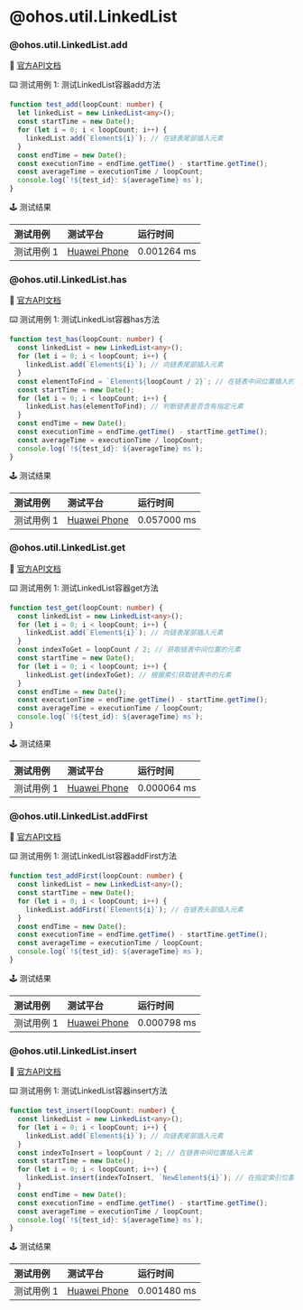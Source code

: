 # @ohos.util.LinkedList
### @ohos.util.LinkedList.add

:book: [官方API文档](https://developer.harmonyos.com/cn/docs/documentation/doc-references-V3/js-apis-linkedlist-0000001427902748-V3#ZH-CN_TOPIC_0000001573928869__add)

:keyboard: 测试用例 1: 测试LinkedList容器add方法 

```typescript
function test_add(loopCount: number) {
  let linkedList = new LinkedList<any>();
  const startTime = new Date();
  for (let i = 0; i < loopCount; i++) {
    linkedList.add(`Element${i}`); // 在链表尾部插入元素
  }
  const endTime = new Date();
  const executionTime = endTime.getTime() - startTime.getTime();
  const averageTime = executionTime / loopCount;
  console.log(`!${test_id}: ${averageTime} ms`);
}
```
:joystick: 测试结果

| 测试用例   | 测试平台           | 运行时间        |
|:-------|:---------------|:------------|
| 测试用例 1 | [Huawei Phone] | 0.001264 ms |

### @ohos.util.LinkedList.has

:book: [官方API文档](https://developer.harmonyos.com/cn/docs/documentation/doc-references-V3/js-apis-linkedlist-0000001427902748-V3#ZH-CN_TOPIC_0000001573928869__has)

:keyboard: 测试用例 1: 测试LinkedList容器has方法 

```typescript
function test_has(loopCount: number) {
  const linkedList = new LinkedList<any>();
  for (let i = 0; i < loopCount; i++) {
    linkedList.add(`Element${i}`); // 向链表尾部插入元素
  }
  const elementToFind = `Element${loopCount / 2}`; // 在链表中间位置插入的元素
  const startTime = new Date();
  for (let i = 0; i < loopCount; i++) {
    linkedList.has(elementToFind); // 判断链表是否含有指定元素
  }
  const endTime = new Date();
  const executionTime = endTime.getTime() - startTime.getTime();
  const averageTime = executionTime / loopCount;
  console.log(`!${test_id}: ${averageTime} ms`);
}
```
:joystick: 测试结果

| 测试用例   | 测试平台           | 运行时间        |
|:-------|:---------------|:------------|
| 测试用例 1 | [Huawei Phone] | 0.057000 ms |

### @ohos.util.LinkedList.get

:book: [官方API文档](https://developer.harmonyos.com/cn/docs/documentation/doc-references-V3/js-apis-linkedlist-0000001427902748-V3#ZH-CN_TOPIC_0000001573928869__get)

:keyboard: 测试用例 1: 测试LinkedList容器get方法 

```typescript
function test_get(loopCount: number) {
  const linkedList = new LinkedList<any>();
  for (let i = 0; i < loopCount; i++) {
    linkedList.add(`Element${i}`); // 向链表尾部插入元素
  }
  const indexToGet = loopCount / 2; // 获取链表中间位置的元素
  const startTime = new Date();
  for (let i = 0; i < loopCount; i++) {
    linkedList.get(indexToGet); // 根据索引获取链表中的元素
  }
  const endTime = new Date();
  const executionTime = endTime.getTime() - startTime.getTime();
  const averageTime = executionTime / loopCount;
  console.log(`!${test_id}: ${averageTime} ms`);
}
```
:joystick: 测试结果

| 测试用例   | 测试平台           | 运行时间        |
|:-------|:---------------|:------------|
| 测试用例 1 | [Huawei Phone] | 0.000064 ms |

### @ohos.util.LinkedList.addFirst

:book: [官方API文档](https://developer.harmonyos.com/cn/docs/documentation/doc-references-V3/js-apis-linkedlist-0000001427902748-V3#ZH-CN_TOPIC_0000001573928869__addFirst)

:keyboard: 测试用例 1: 测试LinkedList容器addFirst方法 

```typescript
function test_addFirst(loopCount: number) {
  const linkedList = new LinkedList<any>();
  const startTime = new Date();
  for (let i = 0; i < loopCount; i++) {
    linkedList.addFirst(`Element${i}`); // 在链表头部插入元素
  }
  const endTime = new Date();
  const executionTime = endTime.getTime() - startTime.getTime();
  const averageTime = executionTime / loopCount;
  console.log(`!${test_id}: ${averageTime} ms`);
}
```
:joystick: 测试结果

| 测试用例   | 测试平台           | 运行时间        |
|:-------|:---------------|:------------|
| 测试用例 1 | [Huawei Phone] | 0.000798 ms |

### @ohos.util.LinkedList.insert

:book: [官方API文档](https://developer.harmonyos.com/cn/docs/documentation/doc-references-V3/js-apis-linkedlist-0000001427902748-V3#ZH-CN_TOPIC_0000001573928869__insert)

:keyboard: 测试用例 1: 测试LinkedList容器insert方法 

```typescript
function test_insert(loopCount: number) {
  const linkedList = new LinkedList<any>();
  for (let i = 0; i < loopCount; i++) {
    linkedList.add(`Element${i}`); // 向链表尾部插入元素
  }
  const indexToInsert = loopCount / 2; // 在链表中间位置插入元素
  const startTime = new Date();
  for (let i = 0; i < loopCount; i++) {
    linkedList.insert(indexToInsert, `NewElement${i}`); // 在指定索引位置插入元素
  }
  const endTime = new Date();
  const executionTime = endTime.getTime() - startTime.getTime();
  const averageTime = executionTime / loopCount;
  console.log(`!${test_id}: ${averageTime} ms`);
}
```
:joystick: 测试结果

| 测试用例   | 测试平台           | 运行时间        |
|:-------|:---------------|:------------|
| 测试用例 1 | [Huawei Phone] | 0.001480 ms |

[Huawei Phone]: ../../device/#huawei-phone
[Huawei Watch]: ../../device/#huawei-watch
